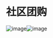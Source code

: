 # 社区团购
![image](http://www.kaipushuo.com/images/lalala.png)![image](http://www.kaipushuo.com/images/lalala3.png)
